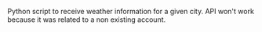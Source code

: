 Python script to receive weather information for a given city. API won't work because it was related to a non existing account.  
